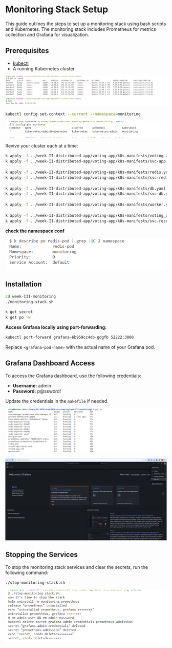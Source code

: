 # Monitoring Stack Setup

This guide outlines the steps to set up a monitoring stack using bash scripts and Kubernetes. The monitoring stack includes Prometheus for metrics collection and Grafana for visualization.

## Prerequisites

- [kubectl](https://kubernetes.io/docs/tasks/tools/install-kubectl/)
- A running Kubernetes cluster

![](assets/20231211213231.png)


```sh
kubectl config set-context --current --namespace=monitoring 
```

![](assets/20231211225104.png)

Revive your cluster each at a time:

```sh
k apply -f ../week-II-distributed-app/voting-app/k8s-manifests/voting_app.yaml
k apply -f ../week-II-distributed-app/voting-app/k8s-manifests/svc-app.yaml

k apply -f ../week-II-distributed-app/voting-app/k8s-manifests/redis.yaml
k apply -f ../week-II-distributed-app/voting-app/k8s-manifests/svc-redis.yaml

k apply -f ../week-II-distributed-app/voting-app/k8s-manifests/db.yaml
k apply -f ../week-II-distributed-app/voting-app/k8s-manifests/svc-db.yaml

k apply -f ../week-II-distributed-app/voting-app/k8s-manifests/worker.yaml

k apply -f ../week-II-distributed-app/voting-app/k8s-manifests/voting_app_result.yaml
k apply -f ../week-II-distributed-app/voting-app/k8s-manifests/svc-result.yaml
```

**check the namespace conf**

![](assets/20231211225247.png)

## Installation


```bash
cd week-III-monitoring
./monitoring-stack.sh
```

```sh
k get secret
k get po -w
```

**Access Grafana locally using port-forwarding:**

```bash
kubectl port-forward grafana-6b959cc4db-gdgfb 52222:3000
```

Replace `<grafana-pod-name>` with the actual name of your Grafana pod.

## Grafana Dashboard Access

To access the Grafana dashboard, use the following credentials:

- **Username:** admin
- **Password:** p@ssword!

Update the credentials in the `makefile` if needed.

![](20231211230551.png)


![](20231211230521.png)


## Stopping the Services

To stop the monitoring stack services and clear the secrets, run the following command:

```bash
./stop-monitoring-stack.sh
```

![](20231212001116.png)